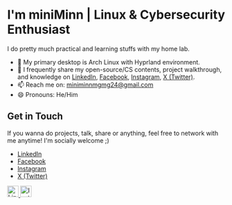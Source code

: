 # I'm miniMinn | Linux & Cybersecurity Enthusiast
I do pretty much practical and learning stuffs with my home lab.

- 🐧 My primary desktop is Arch Linux with Hyprland environment.
- 📝 I frequently share my open-source/CS contents, project walkthrough, and knowledge on [LinkedIn](https://www.linkedin.com/in/minn-maung-maung-03352028a/), [Facebook](https://www.facebook.com/profile.php?id=100087719122627), [Instagram](https://www.instagram.com/miniminn_ig?igsh=aWIyZjhsa2FiaGhs), [X (Twitter)](https://x.com/miniMinn24?t=CjacvDF0KcV51epICnFI7g&s=09).
- 📫 Reach me on: miniminnmgmg24@gmail.com
- 😄 Pronouns: He/Him


## Get in Touch

If you wanna do projects, talk, share or anything, feel free to network with me anytime!
I'm socially welcome ;)
- [LinkedIn](https://www.linkedin.com/in/minn-maung-maung-03352028a/)
- [Facebook](https://www.facebook.com/profile.php?id=100087719122627)
- [Instagram](https://www.instagram.com/miniminn_ig?igsh=aWIyZjhsa2FiaGhs)
- [X (Twitter)](https://x.com/miniMinn24?t=CjacvDF0KcV51epICnFI7g&s=09)

<a href="https://www.linkedin.com/in/min-maung-maung-03352028a/" target="_blank">
  <picture>
    <source media="(prefers-color-scheme: dark)" srcset="https://cdn.jsdelivr.net/npm/simple-icons@3.0.1/icons/linkedin.svg" />
    <source media="(prefers-color-scheme: light)" srcset="https://cdn.jsdelivr.net/npm/simple-icons@3.0.1/icons/linkedin.svg" />
    <img alt="LinkedIn" width="26px" src="https://cdn.jsdelivr.net/npm/simple-icons@3.0.1/icons/linkedin.svg" />
  </picture>
</a>

<a href="https://www.instagram.com/miniminn_ig/" target="_blank">
  <picture>
    <source media="(prefers-color-scheme: dark)" srcset="https://cdn.jsdelivr.net/npm/simple-icons@3.0.1/icons/instagram.svg" />
    <source media="(prefers-color-scheme: light)" srcset="https://cdn.jsdelivr.net/npm/simple-icons@3.0.1/icons/instagram.svg" />
    <img alt="Instagram" width="26px" src="https://cdn.jsdelivr.net/npm/simple-icons@3.0.1/icons/instagram.svg" />
  </picture>
</a>   
